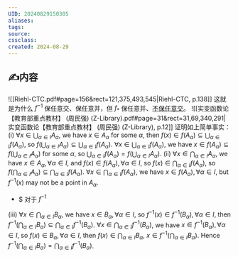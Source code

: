 ```yaml
---
UID: 20240829150305 
aliases: 
tags: 
source: 
cssclass: 
created: 2024-08-29
---
```


## ✍内容
![[Riehl-CTC.pdf#page=156&rect=121,375,493,545|Riehl-CTC, p.138]]
这就是为什么 $\displaystyle f^{-1}$ 保任意交、保任意并，但 $\displaystyle f_{*}$ 保任意并、<u>不保任意交</u>。
![[实变函数论【教育部重点教材】 (周民强) (Z-Library).pdf#page=31&rect=31,69,340,291|实变函数论【教育部重点教材】 (周民强) (Z-Library), p.12]]
证明如上简单事实：
(i) $\displaystyle \forall x\in\bigcup_{\alpha\in I}A_{\alpha}$, we have $\displaystyle x\in A_{\alpha}$ for some $\displaystyle \alpha$, then $\displaystyle f (x)\in f (A_{\alpha})\subseteq\bigcup_{\alpha\in I}f(A_{\alpha})$, so $\displaystyle f\left( \bigcup_{\alpha\in I} A_{\alpha}\right)\subseteq \bigcup_{\alpha\in I}f(A_{\alpha})$.
$\displaystyle \forall x\in \bigcup_{\alpha\in I}f(A_{\alpha})$, we have $\displaystyle x\in f(A_{\alpha})\subseteq f\left( \bigcup_{\alpha\in I}A_{\alpha} \right)$ for some $\displaystyle \alpha$, so $\displaystyle \bigcup_{\alpha\in I}f(A_{\alpha})=f\left( \bigcup_{\alpha\in I}A_{\alpha} \right)$.
(ii) $\displaystyle \forall x\in \bigcap_{\alpha\in I}A_{\alpha}$, we have $\displaystyle x\in A_{\alpha},\forall\alpha\in I$, and $\displaystyle f (x)\in f (A_{\alpha}),\forall\alpha\in I$, so $\displaystyle f (x)\in \bigcap_{\alpha\in I}f(A_{\alpha})$, so $\displaystyle f\left( \bigcap_{\alpha\in I}A_{\alpha} \right)\subseteq \bigcap_{\alpha\in I}f(A_{\alpha})$.
$\displaystyle \forall x\in \bigcap_{\alpha\in I}f(A_{\alpha})$, we have $\displaystyle x\in f (A_{\alpha}),\forall\alpha\in I$, but $\displaystyle f^{-1}(x)$ may not be a point in $\displaystyle A_{\alpha}$.
- $ 对于 $\displaystyle f^{-1}$

(iii) $\displaystyle \forall x\in \bigcap_{\alpha\in I}B_{\alpha}$, we have $\displaystyle x\in B_{\alpha},\forall\alpha\in I$, so $\displaystyle f^{-1}(x)\in f^{-1}(B_{\alpha}),\forall \alpha\in I$, then $\displaystyle f^{-1}\left( \bigcap_{\alpha\in I}B_{\alpha} \right)\subseteq \bigcap_{\alpha\in I}f^{-1}(B_{\alpha})$.
$\displaystyle \forall x\in \bigcap_{\alpha\in I}f^{-1}(B_{\alpha})$, we have $\displaystyle x\in f^{-1}(B_{\alpha}),\forall\alpha\in I$, so $\displaystyle f (x)\in B_{\alpha},\forall\alpha\in I$, then $\displaystyle f (x)\in \bigcap_{\alpha\in I}B_{\alpha}$, $\displaystyle x\in f^{-1}\left( \bigcap_{\alpha\in I}B_{\alpha} \right)$. Hence $\displaystyle f^{-1}\left( \bigcap_{\alpha\in I}B_{\alpha} \right)=\bigcap_{\alpha\in I}f^{-1}(B_{\alpha})$.
